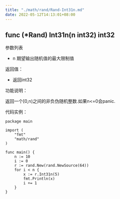 ```yaml
---
title: "./math/rand/Rand-Int31n.md"
date: 2022-05-12T14:13:01+08:00
---
```

## func (*Rand) Int31n(n int32) int32

参数列表

- n 期望输出随机值的最大限制值

返回值：

- 返回int32

功能说明：


返回一个[0,n)之间的非负伪随机整数.如果n<=0会panic.

代码实例：

	package main

	import (
		"fmt"
		"math/rand"
	)

	func main() {
		n := 10
		i := 0
		r := rand.New(rand.NewSource(64))
		for i < n {
			x := r.Int31n(5)
			fmt.Println(x)
			i += 1
		}
	}









